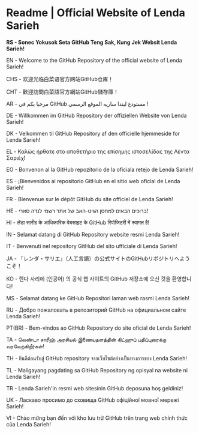 # Readme | Official Website of Lenda Sarieh
**RS - Sonec Yokusok Seta GitHub Teng Sak, Kung Jek Websit Lenda Sarieh!**

EN - Welcome to the GitHub Repository of the official website of Lenda Sarieh!

CHS - 欢迎光临白菜语官方网站GitHub仓库！

CHT - 歡迎訪問白菜語官方網站GitHub儲存庫！

AR - مرحبا بكم في GitHub مستودع ليندا ساريه الموقع الرسمي !

DE - Willkommen im GitHub Repository der offiziellen Website von Lenda Sarieh!

DK - Velkommen til GitHub Repository af den officielle hjemmeside for Lenda Sarieh!

EL - Καλώς ήρθατε στο αποθετήριο της επίσημης ιστοσελίδας της Λέντα Σαριέχ!

EO - Bonvenon al la GitHub repozitorio de la oficiala retejo de Lenda Sarieh!

ES - ¡Bienvenidos al repositorio GitHub en el sitio web oficial de Lenda Sarieh!

FR - Bienvenue sur le dépôt GitHub du site officiel de Lenda Sarieh!

HE - ברוכים הבאים למחסן הגיט-האב של אתר רשמי לנדה סארי!

HI - लेंडा सारीह के आधिकारिक वेबसाइट के GitHub रिपोजिटरी में स्वागत है!

IN - Selamat datang di GitHub Repository website resmi Lenda Sarieh!

IT - Benvenuti nel repository GitHub del sito ufficiale di Lenda Sarieh!

JA - 「レンダ・サリエ」（人工言語）の公式サイトのGitHubリポジトリへようこそ！

KO - 렌다 사리에 (인공어) 의 공식 웹 사이트의 GitHub 저장소에 오신 것을 환영합니다!

MS - Selamat datang ke GitHub Repositori laman web rasmi Lenda Sarieh!

RU - Добро пожаловать в репозиторий GitHub на официальном сайте Lenda Sarieh!

PT(BR) - Bem-vindos ao GitHub Repository do site oficial de Lenda Sarieh!

TA - லெண்டா சாரீஹ் அரசியல் இணையதளத்தின் கிட்ஹுப் பதிப்புரைக்கு வரவேற்கிறீர்கள்!

TH - ยินดีต้อนรับสู่ GitHub repository จากเว็บไซต์อย่างเป็นทางการของ Lenda Sarieh!

TL - Maligayang pagdating sa GitHub Repository ng opisyal na website ni Lenda Sarieh!

TR - Lenda Sarieh'in resmi web sitesinin GitHub deposuna hoş geldiniz!

UK - Ласкаво просимо до сховища GitHub офіційної мовної мережі Sarieh!

VI - Chào mừng bạn đến với kho lưu trữ GitHub trên trang web chính thức của Lenda Sarieh!
